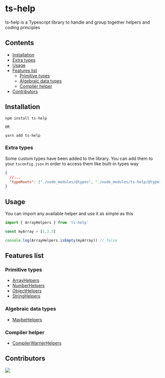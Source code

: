 # ts-help

ts-help is a Typescript library to handle and group together helpers and coding principles

## Contents

- [Installation](#installation)
- [Extra types](#extra-types)
- [Usage](#usage)
- [Features list](#features-list)
    - [Primitive types](#primitive-types)
    - [Algebraic data types](#algebraic-data-types)
    - [Compiler helper](#compiler-helper)
- [Contributors](#contributors)

## Installation

```
npm install ts-help

OR

yarn add ts-help
```

### Extra types

Some custom types have been added to the library. You can add them to your `tsconfig.json` in order to access them like built-in types way

```json
{
  //...
  "typeRoots": ["./node_modules/@types", "./node_modules/ts-help/@types"]
}
```

## Usage

You can import any available helper and use it as simple as this

```ts
import { ArrayHelpers } from 'ts-help'

const myArray = [1,2,3]

console.log(ArrayHelpers.isEmpty(myArray)) // false

```

## Features list

### Primitive types

- [ArrayHelpers](https://github.com/Hurobaki/ts-help/tree/develop/src/helpers/ArrayHelpers)
- [NumberHelpers](https://github.com/Hurobaki/ts-help/tree/develop/src/helpers/NumberHelpers)
- [ObjectHelpers](https://github.com/Hurobaki/ts-help/tree/develop/src/helpers/ObjectHelpers)
- [StringHelpers](https://github.com/Hurobaki/ts-help/tree/develop/src/helpers/StringHelpers)

### Algebraic data types

- [MaybeHelpers](https://github.com/Hurobaki/ts-help/tree/develop/src/helpers/MaybeHelpers)

### Compiler helper

- [CompilerWarnerHelpers](https://github.com/Hurobaki/ts-help/tree/develop/src/helpers/CompilerWarnerHelpers)

## Contributors

<a href="https://github.com/Hurobaki/ts-help/graphs/contributors">
  <img src="https://contrib.rocks/image?repo=Hurobaki/ts-help" />
</a>

<!-- Made with [contrib.rocks](https://contrib.rocks). -->
